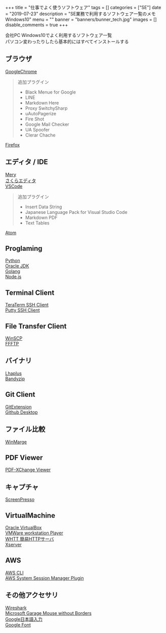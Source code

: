 +++
title = "仕事でよく使うソフトウェア"
tags = []
categories = ["SE"]
date = "2019-07-23"
description = "SE業務で利用するソフトウェア一覧のメモ Windows10"
menu = ""
banner = "banners/bunner_tech.jpg"
images = []
disable_comments = true
+++

会社PC Windows10でよく利用するソフトウェア一覧  
パソコン変わったりしたら基本的にはすべてインストールする   

## ブラウザ  
<i class="fas fa-external-link-alt"></i> [GoogleChrome](https://www.google.com/intl/ja/chrome/)  

> 追加プラグイン  
> 
>    * Black Menue for Google  
>    * LINE  
>    * Markdown Here  
>    * Proxy SwitchySharp  
>    * uAutoPagerize  
>    * Fire Shot  
>    * Google Mail Checker  
>    * UA Spoofer  
>    * Clerar Chache  

<i class="fas fa-external-link-alt"></i> [Firefox](https://www.mozilla.org/ja/firefox/new/)  

## エディタ / IDE
<i class="fas fa-external-link-alt"></i> [Mery](https://forest.watch.impress.co.jp/library/software/mery/)  
<i class="fas fa-external-link-alt"></i> [さくらエディタ](https://sakura-editor.github.io/download.html)  
<i class="fas fa-external-link-alt"></i> [VSCode](https://code.visualstudio.com/)  

> 追加プラグイン  
>
>    * Insert Data String
>    * Japanese Language Pack for Visual Studio Code
>    * Markdown PDF
>    * Text Tables

<i class="fas fa-external-link-alt"></i> [Atom](https://atom.io/)  

## Proglaming
<i class="fas fa-external-link-alt"></i> [Python](https://www.python.org/downloads/)  
<i class="fas fa-external-link-alt"></i> [Oracle JDK](https://www.oracle.com/technetwork/java/javase/downloads/index.html)  
<i class="fas fa-external-link-alt"></i> [Golang](https://golang.org/)  
<i class="fas fa-external-link-alt"></i> [Node.js](https://nodejs.org/ja/)  

## Terminal Client
<i class="fas fa-external-link-alt"></i> [TeraTerm SSH Client](https://forest.watch.impress.co.jp/library/software/utf8teraterm/)  
<i class="fas fa-external-link-alt"></i> [Putty SSH Client](https://www.putty.org/)  

## File Transfer Client
<i class="fas fa-external-link-alt"></i> [WinSCP](https://forest.watch.impress.co.jp/library/software/winscp/)  
<i class="fas fa-external-link-alt"></i> [FFFTP](https://forest.watch.impress.co.jp/library/software/ffftp/)  

## バイナリ
<i class="fas fa-external-link-alt"></i> [Lhaplus](https://forest.watch.impress.co.jp/library/software/lhaplus/)  
<i class="fas fa-external-link-alt"></i> [Bandyzip](https://jp.bandisoft.com/bandizip/)  

## Git Client
<i class="fas fa-external-link-alt"></i> [GitExtension](https://sourceforge.net/projects/gitextensions/)  
<i class="fas fa-external-link-alt"></i> [Github Desktop](https://desktop.github.com/)  

## ファイル比較
<i class="fas fa-external-link-alt"></i> [WinMarge](http://winmerge.org/?lang=ja)  

## PDF Viewer
<i class="fas fa-external-link-alt"></i> [PDF-XChange Viewer](https://forest.watch.impress.co.jp/library/software/pdfxchange/)  

## キャプチャ  
<i class="fas fa-external-link-alt"></i> [ScreenPresso](https://www.screenpresso.com/ja/)  

## VirtualMachine  
<i class="fas fa-external-link-alt"></i> [Oracle VirtualBox](https://www.oracle.com/technetwork/server-storage/virtualbox/downloads/index.html?ssSourceSiteId=otnjp)  
<i class="fas fa-external-link-alt"></i> [VMWare workstation Player](https://www.vmware.com/jp/products/workstation-player.html)  
<i class="fas fa-external-link-alt"></i> [WHTT 簡易HTTPサーバ](https://www.vector.co.jp/soft/winnt/net/se502556.html)  
<i class="fas fa-external-link-alt"></i> [Xserver](https://sourceforge.net/projects/vcxsrv/)  

## AWS
<i class="fas fa-external-link-alt"></i> [AWS CLI](https://docs.aws.amazon.com/ja_jp/cli/latest/userguide/install-windows.html)  
<i class="fas fa-external-link-alt"></i> [AWS System Session Manager Plugin](https://docs.aws.amazon.com/ja_jp/systems-manager/latest/userguide/session-manager-working-with-install-plugin.html#install-plugin-windows)  

## その他アクセサリ  
<i class="fas fa-external-link-alt"></i> [Wireshark](https://forest.watch.impress.co.jp/library/software/wireshark/)  
<i class="fas fa-external-link-alt"></i> [Microsoft Garage Mouse without Borders](https://www.microsoft.com/en-us/download/details.aspx?id=35460)  
<i class="fas fa-external-link-alt"></i> [Google日本語入力](https://www.google.co.jp/ime/)  
<i class="fas fa-external-link-alt"></i> [Google Font](https://www.google.com/get/noto/)  
